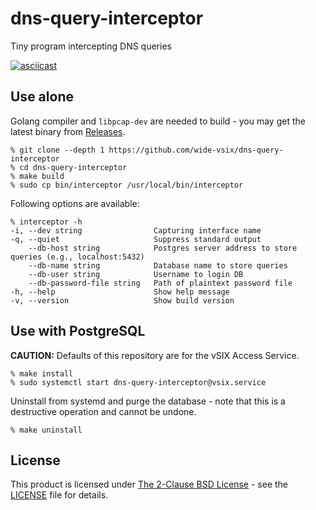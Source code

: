 # dns-query-interceptor
Tiny program intercepting DNS queries

[![asciicast](https://asciinema.org/a/431381.svg)](https://asciinema.org/a/431381?autoplay=1)

## Use alone
Golang compiler and `libpcap-dev` are needed to build - you may get the latest binary from [Releases](https://github.com/wide-vsix/dns-query-interceptor/releases).

```
% git clone --depth 1 https://github.com/wide-vsix/dns-query-interceptor
% cd dns-query-interceptor
% make build
% sudo cp bin/interceptor /usr/local/bin/interceptor
```

Following options are available:

```
% interceptor -h
-i, --dev string                Capturing interface name
-q, --quiet                     Suppress standard output
    --db-host string            Postgres server address to store queries (e.g., localhost:5432)
    --db-name string            Database name to store queries
    --db-user string            Username to login DB
    --db-password-file string   Path of plaintext password file
-h, --help                      Show help message
-v, --version                   Show build version
```

## Use with PostgreSQL

**CAUTION:** Defaults of this repository are for the vSIX Access Service.

```
% make install
% sudo systemctl start dns-query-interceptor@vsix.service
```

Uninstall from systemd and purge the database - note that this is a destructive operation and cannot be undone.

```
% make uninstall
```

## License
This product is licensed under [The 2-Clause BSD License](https://opensource.org/licenses/BSD-2-Clause) - see the [LICENSE](LICENSE) file for details.
